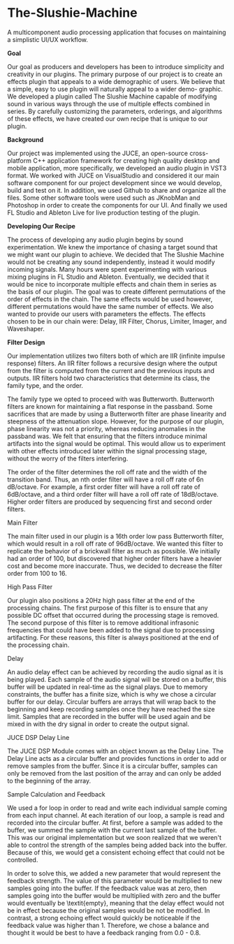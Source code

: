 # The-Slushie-Machine
A multicomponent audio processing application that focuses on maintaining a simplistic UI/UX workflow.

**Goal**

Our goal as producers and developers has been to introduce simplicity and creativity in our plugins. The primary purpose of our project is to create an effects plugin that appeals to a wide demographic of users. We believe that a simple, easy to use plugin will naturally appeal to a wider demo-
graphic. We developed a plugin called The Slushie Machine capable of modifying sound in various ways through the use of multiple effects combined in series. By carefully customizing the parameters, orderings, and algorithms of these effects, we have created our own recipe that is unique to our plugin.

**Background**

Our project was implemented using the JUCE, an open-source cross-platform C++ application framework for creating high quality desktop and mobile application, more specifically, we developed an audio plugin in VST3 format. We worked with JUCE on VisualStudio and considered it our main software component for our project development since we would develop, build and test on it. In addition, we used Github  to share and organize all the files. Some other software tools were used such as JKnobMan and Photoshop in order to create the components for our UI. And finally we used FL Studio and Ableton Live for live production testing of the plugin. 

**Developing Our Recipe**

The process of developing any audio plugin begins by sound experimentation. We knew the importance of chasing a target sound that we might want our plugin to achieve. We decided that The Slushie Machine would not be creating any sound independently, instead it would modify incoming signals. Many hours were spent experimenting with various mixing plugins in FL Studio and Ableton. Eventually, we decided that it would be nice to incorporate multiple effects and chain them in series as the basis of our plugin. The goal was to create different permutations of the order of effects in the chain. The same effects would be used however, different permutations would have the same number of effects. We also wanted to provide our users with parameters the effects. The effects chosen to be in our chain were: Delay, IIR Filter, Chorus, Limiter, Imager, and Waveshaper.


**Filter Design**

Our implementation utilizes two filters both of which are IIR (infinite impulse response) filters. An IIR filter follows a recursive design where the output from the filter is computed from the current and the previous inputs and outputs. IIR filters hold two characteristics that determine its class, the family type, and the order. 

The family type we opted to proceed with was Butterworth. Butterworth filters are known for maintaining a flat response in the passband. Some sacrifices that are made by using a Butterworth filter are phase linearity and steepness of the attenuation slope. However, for the purpose of our plugin, phase linearity was not a priority, whereas reducing anomalies in the passband was. We felt that ensuring that the filters introduce minimal artifacts into the signal would be optimal. This would allow us to experiment with other effects introduced later within the signal processing stage, without the worry of the filters interfering.

The order of the filter determines the roll off rate and the width of the transition band. Thus, an nth order filter will have a roll off rate of 6n dB/octave. For example, a first order filter will have a roll off rate of 6dB/octave, and a third order filter will have a roll off rate of 18dB/octave. Higher order filters are produced by sequencing first and second order filters.

Main Filter

The main filter used in our plugin is a 16th order low pass Butterworth filter,  which would result in a roll off rate of 96dB/octave. We wanted this filter to replicate the behavior of a  brickwall filter as much as possible. We initially had an order of 100, but discovered that higher order filters have a heavier cost and become more inaccurate. Thus, we decided to decrease the filter order from 100 to 16.

High Pass Filter

Our plugin also positions a 20Hz high pass filter at the end of the processing chains. The first purpose of this filter is to ensure that any possible DC offset that occurred during the processing stage is removed. The second purpose of this filter is to remove additional infrasonic frequencies that could have been added to the signal due to processing artifacting. For these reasons, this filter is always positioned at the end of the processing chain.

Delay

An audio delay effect can be achieved by recording the audio signal as it is being played. Each sample of the audio signal will be stored on a buffer, this buffer will be updated in real-time as the signal plays. Due to memory constraints, the buffer has a finite size, which is why we chose a circular buffer for our delay. Circular buffers are arrays that will wrap back to the beginning and keep recording samples once they have reached the size limit. Samples that are recorded in the buffer will be used again and be mixed in with the dry signal in order to create the output signal. 

JUCE DSP Delay Line

The JUCE DSP Module comes with an object known as the Delay Line. The Delay Line acts as a circular buffer and provides functions in order to add or remove samples from the buffer. Since it is a circular buffer, samples can only be removed from the last position of the array and can only be added to the beginning of the array. 


Sample Calculation and Feedback

We used a for loop in order to read and write each individual sample coming from each input channel. At each iteration of our loop, a sample is read and recorded into the circular buffer. At first, before a sample was added to the buffer, we summed the sample with the current last sample of the buffer. This was our  original implementation but we soon realized that we weren't able to control the strength of the samples being added back into the buffer. Because of this, we would get a consistent echoing effect that could not be controlled.


In order to solve this, we added a new parameter that would represent the feedback strength. The value of this parameter would be multiplied to new samples going into the buffer. If the feedback value was at zero, then samples going into the buffer would be multiplied with zero and the buffer would eventually be \textit{empty}, meaning that the delay effect would not be in effect because the original samples would be not be modified. In contrast, a strong echoing effect would quickly be noticeable if the feedback value was higher than 1. Therefore, we chose a balance and thought it would be best to have a feedback ranging from 0.0 - 0.8. 
